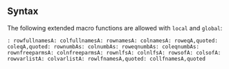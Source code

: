 ## Syntax

The following extended macro functions are allowed with `local` and
`global`:

`: rowfullnamesA: colfullnamesA: rownamesA: colnamesA: roweqA,quoted: coleqA,quoted: rownumbAs: colnumbAs: roweqnumbAs: coleqnumbAs: rownfreeparmsA: colnfreeparmsA: rownlfsA: colnlfsA: rowsofA: colsofA: rowvarlistA: colvarlistA: rowlfnamesA,quoted: collfnamesA,quoted`
